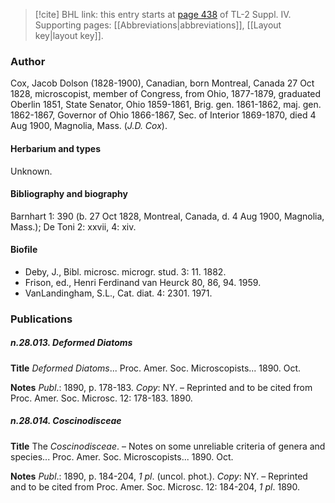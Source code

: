 > [!cite] BHL link: this entry starts at [page 438](https://www.biodiversitylibrary.org/item/103860#page/448/mode/1up) of TL-2 Suppl. IV.
> Supporting pages: [[Abbreviations|abbreviations]], [[Layout key|layout key]].

### Author

Cox, Jacob Dolson (1828-1900), Canadian, born Montreal, Canada 27 Oct 1828, microscopist, member of Congress, from Ohio, 1877-1879, graduated Oberlin 1851, State Senator, Ohio 1859-1861, Brig. gen. 1861-1862, maj. gen. 1862-1867, Governor of Ohio 1866-1867, Sec. of Interior 1869-1870, died 4 Aug 1900, Magnolia, Mass. (*J.D. Cox*).

#### Herbarium and types

Unknown.

#### Bibliography and biography

Barnhart 1: 390 (b. 27 Oct 1828, Montreal, Canada, d. 4 Aug 1900, Magnolia, Mass.); De Toni 2: xxvii, 4: xiv.

#### Biofile

- Deby, J., Bibl. microsc. microgr. stud. 3: 11. 1882.
- Frison, ed., Henri Ferdinand van Heurck 80, 86, 94. 1959.
- VanLandingham, S.L., Cat. diat. 4: 2301. 1971.

### Publications

##### n.28.013. Deformed Diatoms

**Title**
*Deformed Diatoms*... Proc. Amer. Soc. Microscopists... 1890. Oct.

**Notes**
*Publ*.: 1890, p. 178-183. *Copy*: NY. – Reprinted and to be cited from Proc. Amer. Soc. Microsc. 12: 178-183. 1890.

##### n.28.014. Coscinodisceae

**Title**
The *Coscinodisceae*. – Notes on some unreliable criteria of genera and species... Proc. Amer. Soc. Microscopists... 1890. Oct.

**Notes**
*Publ*.: 1890, p. 184-204, *1 pl*. (uncol. phot.). *Copy*: NY. – Reprinted and to be cited from Proc. Amer. Soc. Microsc. 12: 184-204, *1 pl*. 1890.

